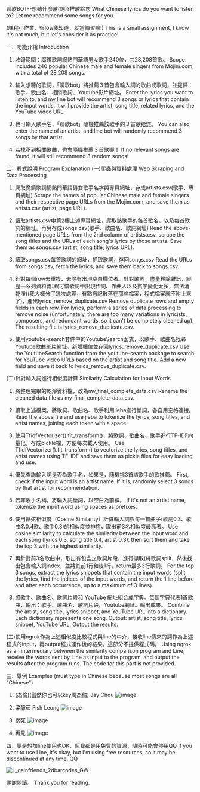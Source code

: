 聊歌BOT--想聽什麼歌(詞)?推歌給您
What Chinese lyrics do you want to listen to? Let me recommend some songs for you.

(課程小作業，很low我知道，就當練習嘛!)
This is a small assignment, I know it's not much, but let's consider it as practice!

一、功能介紹 Introduction

1. 收錄範圍：魔鏡歌詞網熱門華語男女歌手240位，共28,208首歌。
Scope: Includes 240 popular Chinese male and female singers from Mojim.com, with a total of 28,208 songs.

2. 輸入想聽的歌詞，「聊歌bot」將推薦３首包含輸入詞的歌曲或歌詞，並提供：歌手、歌曲名、相關歌詞、Youtube影片網址。
Enter the lyrics you want to listen to, and my line bot will recommend 3 songs or lyrics that contain the input words. It will provide the artist, song title, related lyrics, and the YouTube video URL.

3. 也可輸入歌手名，「聊歌bot」隨機推薦該歌手的３首歌給您。
You can also enter the name of an artist, and line bot will randomly recommend 3 songs by that artist.

4. 若找不到相關歌曲，也會隨機推薦３首歌喔！
If no relevant songs are found, it will still recommend 3 random songs!

二、程式說明 Program Explanation
(一)爬蟲與資料處理 Web Scraping and Data Processing
1. 爬取魔鏡歌詞網熱門華語男女歌手名字與專頁網址，存成artists.csv(歌手、專頁網址)
Scrape the names of popular Chinese male and female singers and their respective page URLs from the Mojim.com, and save them as artists.csv (artist, page URL).

2. 讀取artists.csv中第2欄上述專頁網址，爬取該歌手的每首歌名，以及每首歌詞的網址。再另存成songs.csv(歌手、歌曲名、歌詞網址)
Read the above-mentioned page URLs from the 2nd column of artists.csv, scrape the song titles and the URLs of each song's lyrics by those artists. Save them as songs.csv (artist, song title, lyrics URL).

3. 讀取songs.csv每首歌詞的網址，抓取歌詞，存回songs.csv
Read the URLs from songs.csv, fetch the lyrics, and save them back to songs.csv.

4. 針對每個row去重複、去除有出現空白欄位者。針對歌詞，盡量移除雜訊，經歷一系列資料處理(可惜歌詞中出現作詞、作曲人以及贅字變化太多，無法清乾淨)(我大概分了幾次處理，有點忘記散落在那些檔案，程式檔案就不附上來了)，產出lyrics_remove_duplicate.csv
Remove duplicate rows and empty fields in each row. For lyrics, perform a series of data processing to remove noise (unfortunately, there are too many variations in lyricists, composers, and redundant words, so it can't be completely cleaned up). The resulting file is lyrics_remove_duplicate.csv.

5. 使用youtube-search套件中的YoutubeSearch函式，以歌手、歌曲名找尋Youtube歌曲影片網址。新增欄位並存回lyrics_remove_duplicate.csv
Use the YoutubeSearch function from the youtube-search package to search for YouTube video URLs based on the artist and song title. Add a new field and save it back to lyrics_remove_duplicate.csv.

(二)針對輸入詞進行相似度計算 Similarity Calculation for Input Words
1. 將整理完畢的乾淨資料檔，改為my_final_complete_data.csv
Rename the cleaned data file as my_final_complete_data.csv.

2. 讀取上述檔案，將歌詞、歌曲名、歌手利用jieba進行斷詞，各自用空格連接。 
Read the above file and use jieba to tokenize the lyrics, song titles, and artist names, joining each token with a space.

3. 使用TfidfVectorizer().fit_transform()，將歌詞、歌曲名、歌手進行TF-IDF向量化，存成pickle檔，方便每次載入使用。
Use TfidfVectorizer().fit_transform() to vectorize the lyrics, song titles, and artist names using TF-IDF and save them as pickle files for easy loading and use.

4. 優先查詢輸入詞是否為歌手名，如果是，隨機挑3首該歌手的歌推薦。
First, check if the input word is an artist name. If it is, randomly select 3 songs by that artist for recommendation.

5. 若非歌手名稱，將輸入詞斷詞，以空白為前綴。 
If it's not an artist name, tokenize the input word using spaces as prefixes.

6. 使用餘弦相似度（Cosine Similarity）計算輸入詞與每一首曲子(歌詞0.3、歌曲名0.4歌、歌手0.3)的相似度並排序，取出前3名相似度最高者。
Use cosine similarity to calculate the similarity between the input word and each song (lyrics 0.3, song title 0.4, artist 0.3), then sort them and take the top 3 with the highest similarity.

7. 再針對前3名歌曲中，取出有包含之歌詞片段，進行擷取(將歌詞split，然後找出包含輸入詞index，並將其前1行和後1行，return最多3行歌詞。
For the top 3 songs, extract the lyrics snippets that contain the input words (split the lyrics, find the indices of the input words, and return the 1 line before and after each occurrence, up to a maximum of 3 lines).

8. 將歌手、歌曲名、歌詞片段和 YouTube 網址組合成字典。每個字典代表1首歌曲，輸出：歌手、歌曲名、歌詞片段、Youtube網址。輸出成果。
Combine the artist, song title, lyrics snippet, and YouTube URL into a dictionary. Each dictionary represents one song. Output: artist, song title, lyrics snippet, YouTube URL. Output the results.

(三)使用ngrok作為上述相似度比較程式與line的中介，接收line傳來的詞作為上述程式的input，再output程式運作後的結果。這部分不提供程式碼。
Using ngrok as an intermediary between the similarity comparison program and Line, receive the words sent by Line as input to the program, and output the results after the program runs. The code for this part is not provided.

三、舉例 Examples (must type in Chinese because most songs are all "Chinese")
1. (杰倫)(當然你也可以key周杰倫) Jay Chou
![image](https://github.com/iamjocelynwu/Chinese-Song-Lyrics-Line-Bot/assets/98579075/aca6a3cf-8088-4bb2-bda4-d6f44f3cf0ee)

2. 梁靜茹 Fish Leong
![image](https://github.com/iamjocelynwu/Chinese-Song-Lyrics-Line-Bot/assets/98579075/aa693954-287e-4ff8-9822-1e819a8cde2b)

3. 累死 
![image](https://github.com/iamjocelynwu/Chinese-Song-Lyrics-Line-Bot/assets/98579075/163d0961-d317-441c-a2eb-7fe230999c2d)

5. 再見
![image](https://github.com/iamjocelynwu/Chinese-Song-Lyrics-Line-Bot/assets/98579075/84aff240-ddd6-4b3c-8169-7eab896df47b)

四、要是想加line使用也OK，但我都是用免費的資源，隨時可能會停用QQ
If you want to use Line, it's okay, but I'm using free resources, so it may be discontinued at any time. QQ

![L_gainfriends_2dbarcodes_GW](https://github.com/iamjocelynwu/Chinese-Song-Lyrics-Line-Bot/assets/98579075/889ccc4f-3a08-4b1d-998c-42d52a88864b)

謝謝閱讀。
Thank you for reading.
